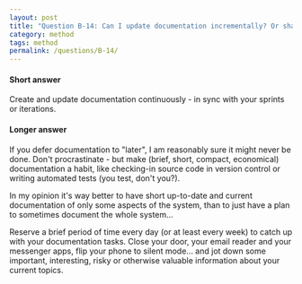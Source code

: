 ```yaml
---
layout: post
title: "Question B-14: Can I update documentation incrementally? Or shall I document after the implementation is finished?"
category: method
tags: method
permalink: /questions/B-14/
---
```




#### Short answer

Create and update documentation continuously - in sync with your sprints
or iterations.



#### Longer answer

If you defer documentation to "later", I am reasonably sure it might never
be done. Don't procrastinate - but make (brief, short, compact, economical)
documentation a habit, like checking-in source code in version control
or writing automated tests (you test, don't you?).

  In my opinion it's way better to have short up-to-date and current
  documentation of only some aspects of the system, than to just have a plan
  to sometimes document the whole system...

  Reserve a brief period of time every day (or at least every week)
  to catch up with your documentation tasks. Close your door, your
  email reader and your messenger apps, flip your phone to silent mode... and
  jot down some important, interesting, risky or otherwise valuable information
  about your current topics.
